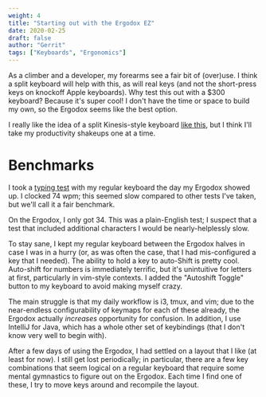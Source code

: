 ```yaml
---
weight: 4
title: "Starting out with the Ergodox EZ"
date: 2020-02-25
draft: false
author: "Gerrit"
tags: ["Keyboards", "Ergonomics"]
---
```


As a climber and a developer, my forearms see a fair bit of (over)use. I think
a split keyboard will help with this, as will real keys (and not the
short-press keys on knockoff Apple keyboards). Why test this out with a $300
keyboard? Because it's super cool! I don't have the time or space to build my
own, so the Ergodox seems like the best option.

I really like the idea of a split Kinesis-style keyboard [like
this](https://medium.com/@sachee/building-my-first-keyboard-and-you-can-too-512c0f8a4c5f),
but I think I'll take my productivity shakeups one at a time.

# Benchmarks

I took a [typing test](https://play.typeracer.com/) with my regular keyboard
the day my Ergodox showed up. I clocked 74 wpm; this seemed slow compared to other
tests I've taken, but we'll call it a fair benchmark.

On the Ergodox, I only got 34. This was a plain-English test; I suspect that a
test that included additional characters I would be nearly-helplessly slow.

To stay sane, I kept my regular keyboard between the Ergodox halves in case I
was in a hurry (or, as was often the case, that I had mis-configured a key that
I needed). The ability to hold a key to auto-Shift is pretty cool. Auto-shift
for numbers is immediately terrific, but it's unintuitive for letters at first,
particularly in vim-style contexts. I added the "Autoshift Toggle" button to my
keyboard to avoid making myself crazy.

The main struggle is that my daily workflow is i3, tmux, and vim; due to the
near-endless configurability of keymaps for each of these already, the Ergodox
actually _increases_ opportunity for confusion. In addition, I use IntelliJ for
Java, which has a whole other set of keybindings (that I don't know very well
to begin with).

After a few days of using the Ergodox, I had settled on a layout that I like
(at least for now). I still get lost periodically; in particular, there are a
few key combinations that seem logical on a regular keyboard that require some
mental gymnastics to figure out on the Ergodox. Each time I find one of these,
I try to move keys around and recompile the layout.
